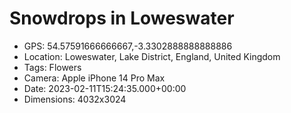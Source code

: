 # Snowdrops in Loweswater

- GPS: 54.57591666666667,-3.3302888888888886
- Location: Loweswater, Lake District, England, United Kingdom
- Tags: Flowers
- Camera: Apple iPhone 14 Pro Max
- Date: 2023-02-11T15:24:35.000+00:00
- Dimensions: 4032x3024
